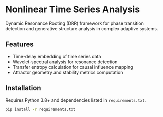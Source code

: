 # Nonlinear Time Series Analysis

Dynamic Resonance Rooting (DRR) framework for phase transition detection and generative structure analysis in complex adaptive systems.

## Features

- Time-delay embedding of time series data  
- Wavelet-spectral analysis for resonance detection  
- Transfer entropy calculation for causal influence mapping  
- Attractor geometry and stability metrics computation

## Installation

Requires Python 3.8+ and dependencies listed in `requirements.txt`.

```bash
pip install -r requirements.txt
